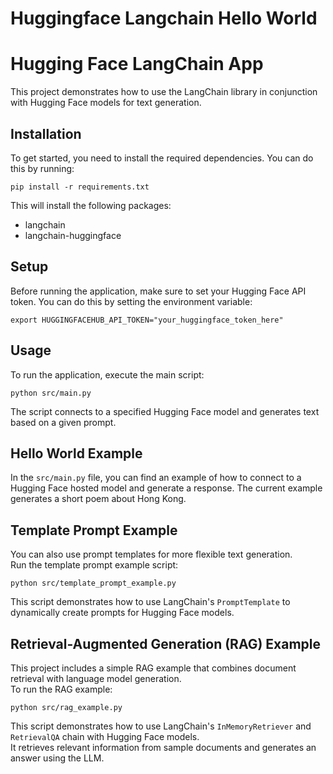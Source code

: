 # Huggingface Langchain Hello World

# Hugging Face LangChain App

This project demonstrates how to use the LangChain library in conjunction with Hugging Face models for text generation.

## Installation

To get started, you need to install the required dependencies. You can do this by running:

```
pip install -r requirements.txt
```

This will install the following packages:

- langchain
- langchain-huggingface

## Setup

Before running the application, make sure to set your Hugging Face API token. You can do this by setting the environment variable:

```
export HUGGINGFACEHUB_API_TOKEN="your_huggingface_token_here"
```

## Usage

To run the application, execute the main script:

```
python src/main.py
```

The script connects to a specified Hugging Face model and generates text based on a given prompt.

## Hello World Example

In the `src/main.py` file, you can find an example of how to connect to a Hugging Face hosted model and generate a response. The current example generates a short poem about Hong Kong.

## Template Prompt Example

You can also use prompt templates for more flexible text generation.  
Run the template prompt example script:

```
python src/template_prompt_example.py
```

This script demonstrates how to use LangChain's `PromptTemplate` to dynamically create prompts for Hugging Face models.

## Retrieval-Augmented Generation (RAG) Example

This project includes a simple RAG example that combines document retrieval with language model generation.  
To run the RAG example:

```
python src/rag_example.py
```

This script demonstrates how to use LangChain's `InMemoryRetriever` and `RetrievalQA` chain with Hugging Face models.  
It retrieves relevant information from sample documents and generates an answer using the LLM.


